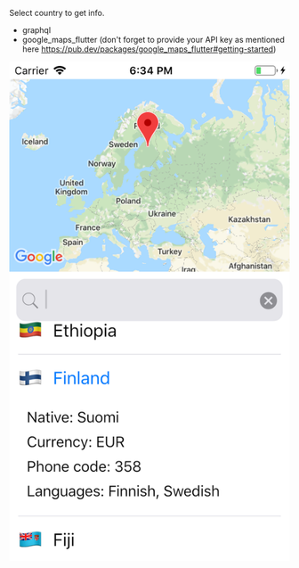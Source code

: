 Select country to get info.

- graphql
- google_maps_flutter (don't forget to provide your API key as mentioned here https://pub.dev/packages/google_maps_flutter#getting-started)

![](media/1.png)